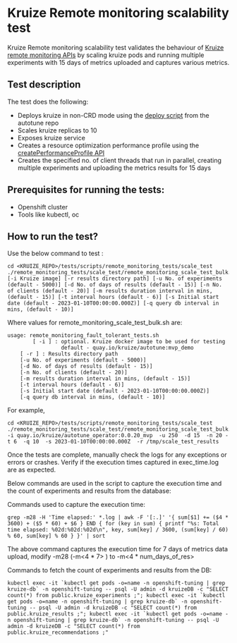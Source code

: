# **Kruize Remote monitoring scalability test**

Kruize Remote monitoring scalability test validates the behaviour of [Kruize remote monitoring APIs](/design/MonitoringModeAPI.md) by scaling kruize pods and running multiple experiments with 15 days of metrics uploaded and captures various metrics.

## Test description

   The test does the following:
   - Deploys kruize in non-CRD mode using the [deploy script](https://github.com/kruize/autotune/blob/master/deploy.sh) from the autotune repo
   - Scales kruize replicas to 10
   - Exposes kruize service
   - Creates a resource optimization performance profile using the [createPerformanceProfile API](/design/PerformanceProfileAPI.md) 
   - Creates the specified no. of client threads that run in parallel, creating multiple experiments and uploading the metrics results for 15 days
  
## Prerequisites for running the tests:
- Openshift cluster
- Tools like kubectl, oc

## How to run the test?

Use the below command to test :

```
cd <KRUIZE_REPO>/tests/scripts/remote_monitoring_tests/scale_test
./remote_monitoring_tests/scale_test/remote_monitoring_scale_test_bulk.sh [-i Kruize image] [-r results directory path] [-u No. of experiments (default - 5000)] [-d No. of days of results (default - 15)] [-n No. of clients (default - 20)] [-m results duration interval in mins, (default - 15)] [-t interval hours (default - 6)] [-s Initial start date (default - 2023-01-10T00:00:00.000Z)] [-q query db interval in mins, (default - 10)]
```

Where values for remote_monitoring_scale_test_bulk.sh are:

```
usage: remote_monitoring_fault_tolerant_tests.sh 
        [ -i ] : optional. Kruize docker image to be used for testing
                 default - quay.io/kruize/autotune:mvp_demo
	[ -r ] : Results directory path
	[-u No. of experiments (default - 5000)]
	[-d No. of days of results (default - 15)] 
	[-n No. of clients (default - 20)]
	[-m results duration interval in mins, (default - 15)]
	[-t interval hours (default - 6)]
	[-s Initial start date (default - 2023-01-10T00:00:00.000Z)]
	[-q query db interval in mins, (default - 10)]
```

For example,

```
cd <KRUIZE_REPO>/tests/scripts/remote_monitoring_tests/scale_test
./remote_monitoring_tests/scale_test/remote_monitoring_scale_test_bulk.sh -i quay.io/kruize/autotune_operator:0.0.20_mvp  -u 250  -d 15  -n 20 -t 6  -q 10  -s 2023-01-10T00:00:00.000Z  -r /tmp/scale_test_results

```

Once the tests are complete, manually check the logs for any exceptions or errors or crashes. Verify if the execution times captured in exec_time.log are as expected.

Below commands are used in the script to capture the execution time and the count of experiments and results from the database:

Commands used to capture the execution time:

```
grep -m28 -H 'Time elapsed:' *.log | awk -F '[:.]' '{ sum[$1] += ($4 * 3600) + ($5 * 60) + $6 } END { for (key in sum) { printf "%s: Total time elapsed: %02d:%02d:%02d\n", key, sum[key] / 3600, (sum[key] / 60) % 60, sum[key] % 60 } }' | sort

```

The above command captures the execution time for 7 days of metrics data upload, modify -m28 (-m<4 * 7> ) to -m<4 * num_days_of_res>

Commands to fetch the count of experiments and results from the DB:

```
kubectl exec -it `kubectl get pods -o=name -n openshift-tuning | grep kruize-db` -n openshift-tuning -- psql -U admin -d kruizeDB -c "SELECT count(*) from public.kruize_experiments ;"; kubectl exec -it `kubectl get pods -o=name -n openshift-tuning | grep kruize-db` -n openshift-tuning -- psql -U admin -d kruizeDB -c "SELECT count(*) from public.kruize_results ;"; kubectl exec -it `kubectl get pods -o=name -n openshift-tuning | grep kruize-db` -n openshift-tuning -- psql -U admin -d kruizeDB -c "SELECT count(*) from public.kruize_recommendations ;"

```
